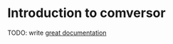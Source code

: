 # Introduction to comversor

TODO: write [great documentation](http://jacobian.org/writing/what-to-write/)
